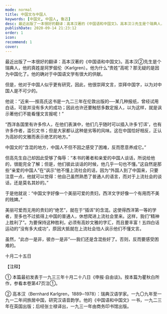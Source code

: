 ```yaml
---
mode: normal
title: 中国文与中国人
keywords: [中国文, 中国人, 鲁迅]
desc: 最近出版了一本很好的翻译：高本汉著的《中国语和中国文》。高本汉②先生是个瑞典人，他的真姓是珂罗倔伦（Karlgren）。他为什么“贵姓”高呢？那无疑的是因为中国化了。他的确对于中国语文学有很大的供献。
publishDate: 2020-09-14 21:23:12
order: 1
icon: 
recommend: 1
cover: 
---
```


最近出版了一本很好的翻译：高本汉著的《中国语和中国文》。高本汉②先生是个瑞典人，他的真姓是珂罗倔伦（Karlgren）。他为什么“贵姓”高呢？那无疑的是因为中国化了。他的确对于中国语文学有很大的供献。

但是，他对于中国人似乎更有研究，因此，他很崇拜文言，崇拜中国字，以为对中国人是不可少的。

他说：“近来──按高氏这书是一九二三年在伦敦出版的──某几种报纸，曾经试用白话，可是并没有多大的成功；因此也许还要触怒多数定报人，以为这样，就是讽示著他们不能看懂文言报呢！”

“西洋各国里有许多伶人，在他们表演中，他们几乎随时可以插入许多‘打诨’，也有许多作者，滥引文书；但是大家都认这种是劣等的风味。这在中国恰好相反，正认为高妙的文雅而表示绝艺的地方。”

中国文的“含混的地方，中国人不但不因之感受了困难，反而愿意养成它。”

但高先生自己却因此受够了侮辱：“本书的著者和亲爱的中国人谈话，所说给他的，很能完全了解；但是，他们彼此谈话的时候，他几乎一句也不懂。”这自然是那些“亲爱的中国人”在“讽示”他不懂上流社会的话，因为“外国人到了中国来，只要注意一点，他就可以觉得：他自己虽然熟悉了普通人的语言，而对于上流社会的谈话，还是莫名其妙的。”

于是他就说：“中国文字好像一个美丽可爱的贵妇，西洋文字好像一个有用而不美的贱婢。”

美丽可爱而无用的贵妇的“绝艺”，就在于“插诨”的含混。这使得西洋第一等的学者，至多也不过抵得上中国的普通人，休想爬进上流社会里来。这样，我们“精神上胜利了”。为要保持这种胜利，必须有高妙文雅的字汇，而且要丰富！五四白话运动的“没有多大成功”，原因大抵就在上流社会怕人讽示他们不懂文言。

虽然，“此亦一是非，彼亦一是非”──我们还是含混些好了。否则，反而要感受困难的。

十月二十五日

【注释】

① 本篇最初发表于一九三三年十月二十八日《申报·自由谈》。按本篇为瞿秋白所作，参看本卷第47页注①。

② 高本汉（Bernhard Karlgren，1889─1978）：瑞典汉语学家。一九〇九年至一九一二年间旅居中国，研究汉语音韵学。他的《中国语和中国文》一书，一九二三年在英国出版；后经张士禄译出，一九三一年由商务印书馆出版。
